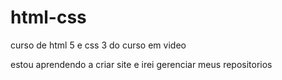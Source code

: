 # html-css
 curso de html 5 e css 3 do curso em video

 estou aprendendo a criar site e irei gerenciar meus repositorios
